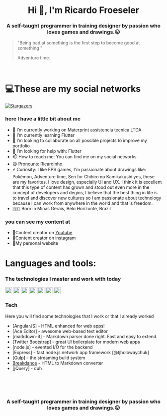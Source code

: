 <h1 align="center">Hi 👋, I'm Ricardo Froeseler</h1>
<h3 align="center">A self-taught programmer in training designer by passion who loves games and drawings.😜</h3>


> "Being bad at something is the
> first step to become
> good at something "
>
> Adventure time.

<br />

# 💻These are my social networks

<a href="https://www.instagram.com/ricardo_froeseler/">
    <img alt="Stargazers" src="https://img.shields.io/badge/Instagram-@RicardoFroeseler-%2286795?style=flat&logo=Instagram">
    </a>

### here I have a little bit about me

- 🔭 I’m currently working on Materprint assistencia tecnica LTDA
- 🌱 I’m currently learning Flutter
- 👯 I’m looking to collaborate on all possible projects to improve my portfolio
- 🤔 I’m looking for help with: Flutter
- 📫 How to reach me: You can find me on my social networks
- 😄 Pronouns: Ricardinho
- ⚡ Curiosity: I like FPS games, I'm passionate about drawings like: Pokémon, Adventure time, Sen for Chihiro no Kamikakushi yes, these are my favorites, I love design, especially UI and UX. I think it is excellent that this type of content has grown and stood out even more in the concept of developers and degins, I believe that the best thing in life is to travel and discover new cultures so I am passionate about technology because I can work from anywhere in the world and that is freedom.
- 🇧🇷 Born in Minas Gerais, Belo Horizonte, Brazil

### you can see my content at
- 🍿Content creator on <a href="https://www.youtube.com/channel/UC3Bl-YpXGEczV2Wxd3lGS5w?view_as=subscriber">Youtube</a>
- 🍿Content creator on <a href="https://www.instagram.com/ricardo_froeseler/">instagram</a>
- 🍿My personal website 



# Languages and tools:
### The technologies I master and work with today
<p align="left"><img src="https://www.vectorlogo.zone/logos/dartlang/dartlang-icon.svg" alt="dart" width="22" height="22"/> <img src="https://devicons.github.io/devicon/devicon.git/icons/django/django-original.svg" alt="django" width="22" height="22"/> <img src="https://www.vectorlogo.zone/logos/figma/figma-icon.svg" alt="figma" width="22" height="22"/> <img src="https://www.vectorlogo.zone/logos/firebase/firebase-icon.svg" alt="firebase" width="22" height="22"/> <img src="https://www.vectorlogo.zone/logos/pocoo_flask/pocoo_flask-icon.svg" alt="flask" width="22" height="22"/> <img src="https://devicons.github.io/devicon/devicon.git/icons/mysql/mysql-original-wordmark.svg" alt="mysql" width="22" height="22"/> <img src="https://devicons.github.io/devicon/devicon.git/icons/python/python-original.svg" alt="python" width="22" height="22"/> <img 
<br />

  
  
### Tech

Here you will find some technologies that I work or that I already worked

* [AngularJS] - HTML enhanced for web apps!
* [Ace Editor] - awesome web-based text editor
* [markdown-it] - Markdown parser done right. Fast and easy to extend.
* [Twitter Bootstrap] - great UI boilerplate for modern web apps
* [node.js] - evented I/O for the backend
* [Express] - fast node.js network app framework [@tjholowaychuk]
* [Gulp] - the streaming build system
* [Breakdance](https://breakdance.github.io/breakdance/) - HTML to Markdown converter
* [jQuery] - duh
`
<br />
<br />
<br />

<h3 align="center">A self-taught programmer in training designer by passion who loves games and drawings.😜</h3>
